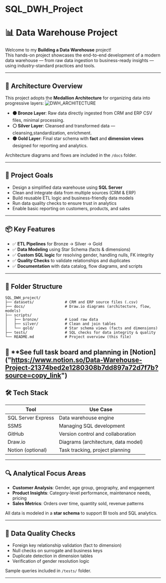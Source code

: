 # SQL_DWH_Project
# 📊 Data Warehouse Project

Welcome to my **Building a Data Warehouse** project!  
This hands-on project showcases the end-to-end development of a modern data warehouse — from raw data ingestion to business-ready insights — using industry-standard practices and tools.

---

## 🧱 Architecture Overview

This project adopts the **Medallion Architecture** for organizing data into progressive layers:
![DWH_ARCHITECTURE](https://github.com/user-attachments/assets/2022d843-2850-4c5d-b43f-c253d22e73e8)

- **🟤 Bronze Layer**: Raw data directly ingested from CRM and ERP CSV files, minimal processing.
- **⚪ Silver Layer**: Cleansed and transformed data — cleansing,standardization, enrichment.
- **🟡 Gold Layer**: Final star schema with **fact** and **dimension views** designed for reporting and analytics.

Architecture diagrams and flows are included in the `/docs` folder.

---

## 🎯 Project Goals

- Design a simplified data warehouse using **SQL Server**
- Clean and integrate data from multiple sources (CRM & ERP)
- Build reusable ETL logic and business-friendly data models
- Run data quality checks to ensure trust in analytics
- Enable basic reporting on customers, products, and sales

---

## 📦 Key Features

- ✅ **ETL Pipelines** for Bronze → Silver → Gold
- ✅ **Data Modeling** using Star Schema (facts & dimensions)
- ✅ **Custom SQL logic** for resolving gender, handling nulls, FK integrity
- ✅ **Quality Checks** to validate relationships and duplicates
- ✅ **Documentation** with data catalog, flow diagrams, and scripts

---

## 📂 Folder Structure
```
SQL_DWH_project/                                                                                                                                                                                                                            
├── datasets/              # CRM and ERP source files (.csv)                                                                                                                                                                                       
├── docs/                  # Draw.io diagrams (architecture, flow, models)                                                                                                                                                                    
├── scripts/                                                                                                                                                                                                                                    
│   ├── bronze/            # Load raw data                                                                                                                                                                                                      
│   ├── silver/            # Clean and join tables                                                                                                                                                                                                
│   └── gold/              # Star schema views (facts and dimensions)                                                                                                                                                                            
├── tests/                 # SQL checks for data integrity & quality                                                                                                                                                                          
└── README.md              # Project overview (this file)
```                                                                                                                                                                                      

📒 **See full task board and planning in [Notion]  ("https://www.notion.so/Data-Warehouse-Project-21374bed2e1280308b7dd897a72d7f7b?source=copy_link")
---

## 🛠️ Tech Stack

| Tool                  | Use Case                           |
|-----------------------|------------------------------------|
| SQL Server Express    | Data warehouse engine              |
| SSMS                  | Managing SQL development           |
| GitHub                | Version control and collaboration  |
| Draw.io               | Diagrams (architecture, data model)|
| Notion (optional)     | Task tracking, project planning    |

---

## 🔍 Analytical Focus Areas

- **Customer Analysis**: Gender, age group, geography, and engagement
- **Product Insights**: Category-level performance, maintenance needs, pricing
- **Sales Metrics**: Orders over time, quantity sold, revenue patterns

All data is modeled in a **star schema** to support BI tools and SQL analytics.

---

## 🧪 Data Quality Checks

- Foreign key relationship validation (fact to dimension)
- Null checks on surrogate and business keys
- Duplicate detection in dimension tables
- Verification of gender resolution logic

Sample queries included in `/tests/` folder.

---






